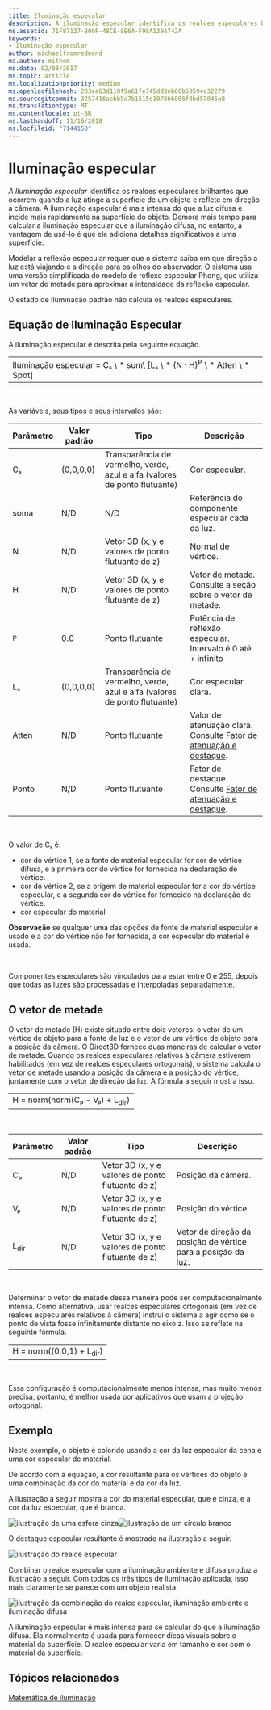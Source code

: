 ```yaml
---
title: Iluminação especular
description: A iluminação especular identifica os realces especulares brilhantes que ocorrem quando a luz atinge uma superfície de objeto e reflete volta em direção da câmera.
ms.assetid: 71F87137-B00F-48CE-8E6A-F98A139A742A
keywords:
- Iluminação especular
author: michaelfromredmond
ms.author: mithom
ms.date: 02/08/2017
ms.topic: article
ms.localizationpriority: medium
ms.openlocfilehash: 283ea63d118f9a61fe745dd3eb60b68594c32279
ms.sourcegitcommit: 3257416aebb5a7b1515e107866806f8bd57845a8
ms.translationtype: MT
ms.contentlocale: pt-BR
ms.lasthandoff: 11/16/2018
ms.locfileid: "7144150"
---
```

# <a name="specular-lighting"></a>Iluminação especular


*A Iluminação especular* identifica os realces especulares brilhantes que ocorrem quando a luz atinge a superfície de um objeto e reflete em direção à câmera. A iluminação especular é mais intensa do que a luz difusa e incide mais rapidamente na superfície do objeto. Demora mais tempo para calcular a iluminação especular que a iluminação difusa, no entanto, a vantagem de usá-lo é que ele adiciona detalhes significativos a uma superfície.

Modelar a reflexão especular requer que o sistema saiba em que direção a luz está viajando e a direção para os olhos do observador. O sistema usa uma versão simplificada do modelo de reflexo especular Phong, que utiliza um vetor de metade para aproximar a intensidade da reflexão especular.

O estado de iluminação padrão não calcula os realces especulares.

## <a name="span-idspecularlightingequationspanspan-idspecularlightingequationspanspan-idspecularlightingequationspanspecular-lighting-equation"></a><span id="Specular_Lighting_Equation"></span><span id="specular_lighting_equation"></span><span id="SPECULAR_LIGHTING_EQUATION"></span>Equação de Iluminação Especular


A iluminação especular é descrita pela seguinte equação.

|                                                                             |
|-----------------------------------------------------------------------------|
| Iluminação especular = Cₛ \ * sum\ [Lₛ \ * (N · H)<sup>P</sup> \ * Atten \ * Spot\] |

 

As variáveis, seus tipos e seus intervalos são:

| Parâmetro    | Valor padrão | Tipo                                                             | Descrição                                                                                            |
|--------------|---------------|------------------------------------------------------------------|--------------------------------------------------------------------------------------------------------|
| Cₛ           | (0,0,0,0)     | Transparência de vermelho, verde, azul e alfa (valores de ponto flutuante) | Cor especular.                                                                                        |
| soma          | N/D           | N/D                                                              | Referência do componente especular cada da luz.                                                          |
| N            | N/D           | Vetor 3D (x, y e valores de ponto flutuante de z)                    | Normal de vértice.                                                                                         |
| H            | N/D           | Vetor 3D (x, y e valores de ponto flutuante de z)                    | Vetor de metade. Consulte a seção sobre o vetor de metade.                                                |
| <sup>P</sup> | 0.0           | Ponto flutuante                                                   | Potência de reflexão especular. Intervalo é 0 até + infinito                                                     |
| Lₛ           | (0,0,0,0)     | Transparência de vermelho, verde, azul e alfa (valores de ponto flutuante) | Cor especular clara.                                                                                  |
| Atten        | N/D           | Ponto flutuante                                                   | Valor de atenuação clara. Consulte [Fator de atenuação e destaque](attenuation-and-spotlight-factor.md). |
| Ponto         | N/D           | Ponto flutuante                                                   | Fator de destaque. Consulte [Fator de atenuação e destaque](attenuation-and-spotlight-factor.md).        |

 

O valor de Cₛ é:

-   cor do vértice 1, se a fonte de material especular for cor de vértice difusa, e a primeira cor do vértice for fornecida na declaração de vértice.
-   cor do vértice 2, se a origem de material especular for a cor do vértice especular, e a segunda cor do vértice for fornecido na declaração de vértice.
-   cor especular do material

**Observação**  se qualquer uma das opções de fonte de material especular é usado e a cor do vértice não for fornecida, a cor especular do material é usada.

 

Componentes especulares são vinculados para estar entre 0 e 255, depois que todas as luzes são processadas e interpoladas separadamente.

## <a name="span-idthehalfwayvectorspanspan-idthehalfwayvectorspanspan-idthehalfwayvectorspanthe-halfway-vector"></a><span id="The_Halfway_Vector"></span><span id="the_halfway_vector"></span><span id="THE_HALFWAY_VECTOR"></span>O vetor de metade


O vetor de metade (H) existe situado entre dois vetores: o vetor de um vértice de objeto para a fonte de luz e o vetor de um vértice de objeto para a posição da câmera. O Direct3D fornece duas maneiras de calcular o vetor de metade. Quando os realces especulares relativos à câmera estiverem habilitados (em vez de realces especulares ortogonais), o sistema calcula o vetor de metade usando a posição da câmera e a posição do vértice, juntamente com o vetor de direção da luz. A fórmula a seguir mostra isso.

|                                           |
|-------------------------------------------|
| H = norm(norm(Cₚ - Vₚ) + L<sub>dir</sub>) |

 

| Parâmetro       | Valor padrão | Tipo                                          | Descrição                                                  |
|-----------------|---------------|-----------------------------------------------|--------------------------------------------------------------|
| Cₚ              | N/D           | Vetor 3D (x, y e valores de ponto flutuante de z) | Posição da câmera.                                             |
| Vₚ              | N/D           | Vetor 3D (x, y e valores de ponto flutuante de z) | Posição do vértice.                                             |
| L<sub>dir</sub> | N/D           | Vetor 3D (x, y e valores de ponto flutuante de z) | Vetor de direção da posição de vértice para a posição da luz. |

 

Determinar o vetor de metade dessa maneira pode ser computacionalmente intensa. Como alternativa, usar realces especulares ortogonais (em vez de realces especulares relativos à câmera) instrui o sistema a agir como se o ponto de vista fosse infinitamente distante no eixo z. Isso se reflete na seguinte fórmula.

|                                     |
|-------------------------------------|
| H = norm((0,0,1) + L<sub>dir</sub>) |

 

Essa configuração é computacionalmente menos intensa, mas muito menos precisa, portanto, é melhor usada por aplicativos que usam a projeção ortogonal.

## <a name="span-idexamplespanspan-idexamplespanspan-idexamplespanexample"></a><span id="Example"></span><span id="example"></span><span id="EXAMPLE"></span>Exemplo


Neste exemplo, o objeto é colorido usando a cor da luz especular da cena e uma cor especular de material.

De acordo com a equação, a cor resultante para os vértices do objeto é uma combinação da cor do material e da cor da luz.

A ilustração a seguir mostra a cor do material especular, que é cinza, e a cor da luz especular, que é branca.

![ilustração de uma esfera cinza](images/amb1.jpg)![ilustração de um círculo branco](images/lightwhite.jpg)

O destaque especular resultante é mostrado na ilustração a seguir.

![ilustração do realce especular](images/lights.jpg)

Combinar o realce especular com a iluminação ambiente e difusa produz a ilustração a seguir. Com todos os três tipos de iluminação aplicada, isso mais claramente se parece com um objeto realista.

![ilustração da combinação do realce especular, iluminação ambiente e iluminação difusa](images/lightads.jpg)

A iluminação especular é mais intensa para se calcular do que a iluminação difusa. Ela normalmente é usada para fornecer dicas visuais sobre o material da superfície. O realce especular varia em tamanho e cor com o material da superfície.

## <a name="span-idrelated-topicsspanrelated-topics"></a><span id="related-topics"></span>Tópicos relacionados


[Matemática de iluminação](mathematics-of-lighting.md)

 

 




